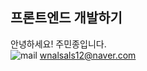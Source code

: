## 프론트엔드 개발하기
안녕하세요! 주민종입니다.   
![mail](https://img.shields.io/badge/-mail-03C75A?style=flat&logo=naver&logoColor=white)
wnalsals12@naver.com
